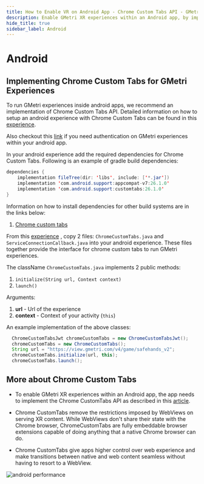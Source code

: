 ```yaml
---
title: How to Enable VR on Android App - Chrome Custom Tabs API - GMetri XR Platform
description: Enable GMetri XR experiences within an Android app, by implementing Chrome CustomTabs API after publishing the experience - Tutorials on GMetri Documentation.
hide_title: true
sidebar_label: Android
---
```


# Android

## Implementing Chrome Custom Tabs for GMetri Experiences

To run GMetri experiences inside android apps, we recommend an implementation of Chrome Custom Tabs API. 
Detailed information on how to setup an android experience with Chrome Custom Tabs can be found in this [experience](https://github.com/gmetrixr/chrome-custom-tabs/).

Also checkout this [link](../authentication/viewer_groups/token.md/) if you need authentication on GMetri experiences within your android app. 


In your android experience add the required dependencies for Chrome Custom Tabs. Following is an example of gradle build dependencies:
```java
dependencies {
    implementation fileTree(dir: 'libs', include: ['*.jar'])
    implementation 'com.android.support:appcompat-v7:26.1.0'
    implementation 'com.android.support:customtabs:26.1.0'
}
``` 
  
Information on how to install dependencies for other build systems are in the links below:

1. [Chrome custom tabs](https://developer.chrome.com/multidevice/android/customtabs/)

From this [experience](https://github.com/gmetrixr/chrome-custom-tabs/) , copy 2 files: `ChromeCustomTabs.java` and `ServiceConnectionCallback.java` into your android experience. These files together provide the interface for chrome custom tabs to run GMetri experiences.

The className `ChromeCustomTabs.java` implements 2 public methods:

  1. `initialize(String url, Context context)`
  2. `launch()`

Arguments:

  1. **url** - Url of the experience
  1. **context** - Context of your activity (`this`)
  
An example implementation of the above classes:
```java
  ChromeCustomTabsJwt chromeCustomTabs = new ChromeCustomTabsJwt();
  chromeCustomTabs = new ChromeCustomTabs();
  String url = "https://view.gmetri.com/v4/game/safehands_v2";
  chromeCustomTabs.initialize(url, this);
  chromeCustomTabs.launch();
```

## More about Chrome Custom Tabs

- To enable GMetri XR experiences within an Android app, the app needs to implement the Chrome CustomTabs API as described in this [article](https://developer.chrome.com/multidevice/android/customtabs/). 

- Chrome CustomTabs remove the restrictions imposed by WebViews on serving XR content. While WebViews don't share their state with the Chrome browser, ChromeCustomTabs are fully embeddable browser extensions capable of doing anything that a native Chrome browser can do. 

- Chrome CustomTabs give apps higher control over web experience and make transitions between native and web content seamless without having to resort to a WebView.

![android performance](https://r.vrgmetri.com/image/q_90/gb-web/portal-docs/assets/img/screenshots/performance.gif "android performance")
